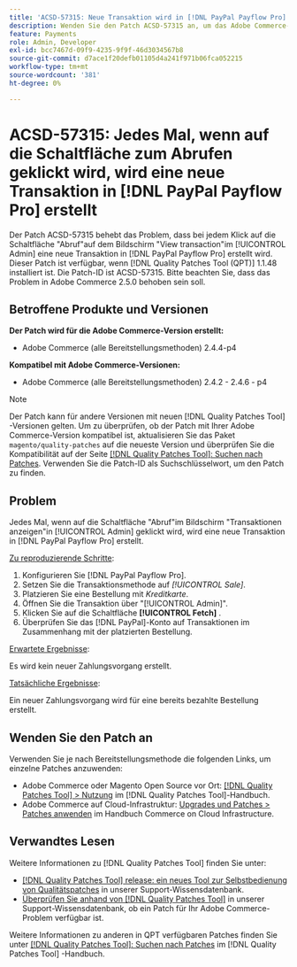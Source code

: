 ```yaml
---
title: 'ACSD-57315: Neue Transaktion wird in [!DNL PayPal Payflow Pro] jedes Mal erstellt, wenn auf die Schaltfläche zum Abrufen geklickt wird'
description: Wenden Sie den Patch ACSD-57315 an, um das Adobe Commerce-Problem zu beheben, bei dem eine neue Transaktion in [!DNL PayPal Payflow Pro] jedes Mal erstellt wird, wenn auf dem Bildschirm "Ansichtstransaktion"im [!UICONTROL Admin] auf die Schaltfläche "Abruf"geklickt wird.
feature: Payments
role: Admin, Developer
exl-id: bcc7467d-09f9-4235-9f9f-46d3034567b8
source-git-commit: d7ace1f20defb01105d4a241f971b06fca052215
workflow-type: tm+mt
source-wordcount: '381'
ht-degree: 0%

---
```


# ACSD-57315: Jedes Mal, wenn auf die Schaltfläche zum Abrufen geklickt wird, wird eine neue Transaktion in [!DNL PayPal Payflow Pro] erstellt

Der Patch ACSD-57315 behebt das Problem, dass bei jedem Klick auf die Schaltfläche &quot;Abruf&quot;auf dem Bildschirm &quot;View transaction&quot;im [!UICONTROL Admin] eine neue Transaktion in [!DNL PayPal Payflow Pro] erstellt wird. Dieser Patch ist verfügbar, wenn [!DNL Quality Patches Tool (QPT)] 1.1.48 installiert ist. Die Patch-ID ist ACSD-57315. Bitte beachten Sie, dass das Problem in Adobe Commerce 2.5.0 behoben sein soll.

## Betroffene Produkte und Versionen

**Der Patch wird für die Adobe Commerce-Version erstellt:**

* Adobe Commerce (alle Bereitstellungsmethoden) 2.4.4-p4

**Kompatibel mit Adobe Commerce-Versionen:**

* Adobe Commerce (alle Bereitstellungsmethoden) 2.4.2 - 2.4.6 - p4

>[!NOTE]
>
>Der Patch kann für andere Versionen mit neuen [!DNL Quality Patches Tool] -Versionen gelten. Um zu überprüfen, ob der Patch mit Ihrer Adobe Commerce-Version kompatibel ist, aktualisieren Sie das Paket `magento/quality-patches` auf die neueste Version und überprüfen Sie die Kompatibilität auf der Seite [[!DNL Quality Patches Tool]: Suchen nach Patches](https://experienceleague.adobe.com/tools/commerce-quality-patches/index.html). Verwenden Sie die Patch-ID als Suchschlüsselwort, um den Patch zu finden.

## Problem

Jedes Mal, wenn auf die Schaltfläche &quot;Abruf&quot;im Bildschirm &quot;Transaktionen anzeigen&quot;in [!UICONTROL Admin] geklickt wird, wird eine neue Transaktion in [!DNL PayPal Payflow Pro] erstellt.

<u>Zu reproduzierende Schritte</u>:

1. Konfigurieren Sie [!DNL PayPal Payflow Pro].
1. Setzen Sie die Transaktionsmethode auf *[!UICONTROL Sale]*.
1. Platzieren Sie eine Bestellung mit *Kreditkarte*.
1. Öffnen Sie die Transaktion über &quot;[!UICONTROL Admin]&quot;.
1. Klicken Sie auf die Schaltfläche **[!UICONTROL Fetch]** .
1. Überprüfen Sie das [!DNL PayPal]-Konto auf Transaktionen im Zusammenhang mit der platzierten Bestellung.

<u>Erwartete Ergebnisse</u>:

Es wird kein neuer Zahlungsvorgang erstellt.

<u>Tatsächliche Ergebnisse</u>:

Ein neuer Zahlungsvorgang wird für eine bereits bezahlte Bestellung erstellt.

## Wenden Sie den Patch an

Verwenden Sie je nach Bereitstellungsmethode die folgenden Links, um einzelne Patches anzuwenden:

* Adobe Commerce oder Magento Open Source vor Ort: [[!DNL Quality Patches Tool] > Nutzung](https://experienceleague.adobe.com/docs/commerce-operations/tools/quality-patches-tool/usage.html) im [!DNL Quality Patches Tool]-Handbuch.
* Adobe Commerce auf Cloud-Infrastruktur: [Upgrades und Patches > Patches anwenden](https://experienceleague.adobe.com/docs/commerce-cloud-service/user-guide/develop/upgrade/apply-patches.html) im Handbuch Commerce on Cloud Infrastructure.

## Verwandtes Lesen

Weitere Informationen zu [!DNL Quality Patches Tool] finden Sie unter:

* [[!DNL Quality Patches Tool] release: ein neues Tool zur Selbstbedienung von Qualitätspatches](/help/announcements/adobe-commerce-announcements/magento-quality-patches-released-new-tool-to-self-serve-quality-patches.md) in unserer Support-Wissensdatenbank.
* [Überprüfen Sie anhand von  [!DNL Quality Patches Tool]](/help/support-tools/patches-available-in-qpt-tool/check-patch-for-magento-issue-with-magento-quality-patches.md) in unserer Support-Wissensdatenbank, ob ein Patch für Ihr Adobe Commerce-Problem verfügbar ist.

Weitere Informationen zu anderen in QPT verfügbaren Patches finden Sie unter [[!DNL Quality Patches Tool]: Suchen nach Patches](https://experienceleague.adobe.com/tools/commerce-quality-patches/index.html) im [!DNL Quality Patches Tool] -Handbuch.
